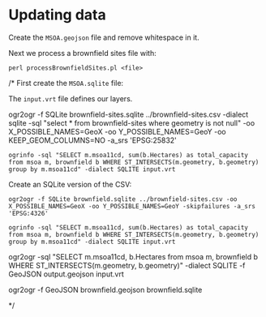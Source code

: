 # Updating data

Create the `MSOA.geojson` file and remove whitespace in it.

Next we process a brownfield sites file with:

```perl processBrownfieldSites.pl <file>```


/*
First create the `MSOA.sqlite` file:


The `input.vrt` file defines our layers.


ogr2ogr -f SQLite brownfield-sites.sqlite ../brownfield-sites.csv -dialect sqlite -sql "select * from brownfield-sites where geometry is not null" -oo X_POSSIBLE_NAMES=GeoX -oo Y_POSSIBLE_NAMES=GeoY -oo KEEP_GEOM_COLUMNS=NO -a_srs 'EPSG:25832'

```ogrinfo -sql "SELECT m.msoa11cd, sum(b.Hectares) as total_capacity from msoa m, brownfield b WHERE ST_INTERSECTS(m.geometry, b.geometry) group by m.msoa11cd" -dialect SQLITE input.vrt```


Create an SQLite version of the CSV:

```ogr2ogr -f SQLite brownfield.sqlite ../brownfield-sites.csv -oo X_POSSIBLE_NAMES=GeoX -oo Y_POSSIBLE_NAMES=GeoY -skipfailures -a_srs 'EPSG:4326'```


```ogrinfo -sql "SELECT m.msoa11cd, sum(b.Hectares) as total_capacity from msoa m, brownfield b WHERE ST_INTERSECTS(m.geometry, b.geometry) group by m.msoa11cd" -dialect SQLITE input.vrt```


ogr2ogr -sql "SELECT m.msoa11cd, b.Hectares from msoa m, brownfield b WHERE ST_INTERSECTS(m.geometry, b.geometry)" -dialect SQLITE -f GeoJSON output.geojson input.vrt

ogr2ogr -f GeoJSON brownfield.geojson brownfield.sqlite

*/